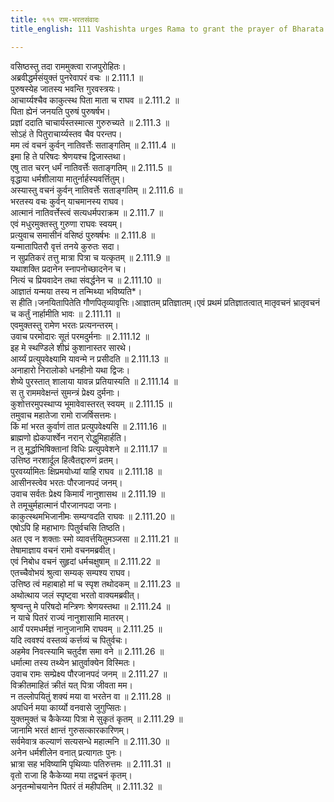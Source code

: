 ```yaml
---
title: १११ राम-भरतसंवादः
title_english: 111 Vashishta urges Rama to grant the prayer of Bharata

---
```

<div class="audioEmbed"  caption="श्रीराम-हरिसीताराममूर्ति-घनपाठिभ्यां वचनम्" src="https://archive.org/download/Ramayana-recitation-Sriram-harisItArAmamUrti-Ghanapaati-v2/Kanda_2/Kanda_2_AYK-111-Rama_Bharatha_Samvadaha.mp3"></div>

वसिष्ठस्तु तदा राममुक्त्वा राजपुरोहितः।  
अब्रवीद्धर्मसंयुक्तं पुनरेवापरं वचः ॥ 2.111.1 ॥   
पुरुषस्येह जातस्य भवन्ति गुरवस्त्रयः।  
आचार्य्यश्चैव काकुत्स्थ पिता माता च राघव ॥ 2.111.2 ॥   
पिता ह्येनं जनयति पुरुषं पुरुषर्षभ।  
प्रज्ञां ददाति चाचार्यस्तस्मात्स गुरुरुच्यते ॥ 2.111.3 ॥   
सोऽहं ते पितुराचार्य्यस्तव चैव परन्तप।  
मम त्वं वचनं कुर्वन् नातिवर्त्तेः सताङ्गतिम् ॥ 2.111.4 ॥   
इमा हि ते परिषदः श्रेणयश्च द्विजास्तथा।  
एषु तात चरन् धर्मं नातिवर्त्तेः सताङ्गतिम् ॥ 2.111.5 ॥   
वृद्धाया धर्मशीलाया मातुर्नार्हस्यवर्त्तितुम्।  
अस्यास्तु वचनं कुर्वन् नातिवर्त्तेः सताङ्गतिम् ॥ 2.111.6 ॥   
भरतस्य वचः कुर्वन् याचमानस्य राघव।  
आत्मानं नातिवर्त्तेस्त्वं सत्यधर्मपराक्रम ॥ 2.111.7 ॥   
एवं मधुरमुक्तस्तु गुरुणा राघवः स्वयम्।  
प्रत्युवाच समासीनं वसिष्ठं पुरुषर्षभः ॥ 2.111.8 ॥   
यन्मातापितरौ वृत्तं तनये कुरुतः सदा।  
न सुप्रतिकरं तत्तु मात्रा पित्रा च यत्कृतम् ॥ 2.111.9 ॥   
यथाशक्ति प्रदानेन स्नापनोच्छादनेन च।  
नित्यं च प्रियवादेन तथा संवर्द्धनेन च ॥ 2.111.10 ॥   
आज्ञातं यन्मया तस्य न तन्मिथ्या भविष्यति\*।  
स हीति।जनयितापितेति गौणपितृव्यावृत्तिः।आज्ञातम् प्रतिज्ञातम्।एवं प्रथमं प्रतिज्ञातत्वात् मातृवचनं भ्रातृवचनं च कर्तुं नार्हामीति भावः ॥ 2.111.11 ॥   
एवमुक्तस्तु रामेण भरतः प्रत्यनन्तरम्।  
उवाच परमोदारः सूतं परमदुर्मनाः ॥ 2.111.12 ॥   
इह मे स्थण्डिले शीघ्रं कुशानास्तर सारथे।  
आर्य्यं प्रत्युपवेक्ष्यामि यावन्मे न प्रसीदति ॥ 2.111.13 ॥   
अनाहारो निरालोको धनहीनो यथा द्विजः।  
शेष्ये पुरस्तात् शालाया यावन्न प्रतियास्यति ॥ 2.111.14 ॥   
स तु राममवेक्षन्तं सुमन्त्रं प्रेक्ष्य दुर्मनाः।  
कुशोत्तरमुपस्थाप्य भूमावेवास्तरत् स्वयम् ॥ 2.111.15 ॥   
तमुवाच महातेजा रामो राजर्षिसत्तमः।  
किं मां भरत कुर्वाणं तात प्रत्युपवेक्ष्यसि ॥ 2.111.16 ॥   
ब्राह्मणो ह्येकपार्श्वेन नरान् रोद्धुमिहार्हति।  
न तु मूर्द्धाभिषिक्तानां विधिः प्रत्युपवेशने ॥ 2.111.17 ॥   
उत्तिष्ठ नरशार्दूल हित्वैतद्दारुणं व्रतम्।  
पुरवर्य्यामितः क्षिप्रमयोध्यां याहि राघव ॥ 2.111.18 ॥   
आसीनस्त्वेव भरतः पौरजानपदं जनम्।  
उवाच सर्वतः प्रेक्ष्य किमार्यं नानुशासथ ॥ 2.111.19 ॥   
ते तमूचुर्महात्मानं पौरजानपदा जनाः।  
काकुत्स्थमभिजानीमः सम्यग्वदति राघवः ॥ 2.111.20 ॥   
एषोऽपि हि महाभागः पितुर्वचसि तिष्ठति।  
अत एव न शक्ताः स्मो व्यावर्त्तयितुमञ्जसा ॥ 2.111.21 ॥   
तेषामाज्ञाय वचनं रामो वचनमब्रवीत्।  
एवं निबोध वचनं सुहृदां धर्मचक्षुषाम् ॥ 2.111.22 ॥   
एतच्चैवोभयं श्रुत्वा सम्यक् सम्पश्य राघव।  
उत्तिष्ठ त्वं महाबाहो मां च स्पृश तथोदकम् ॥ 2.111.23 ॥   
अथोत्थाय जलं स्पृष्ट्वा भरतो वाक्यमब्रवीत्।  
श्रृण्वन्तु मे परिषदो मन्त्रिणः श्रेणयस्तथा ॥ 2.111.24 ॥   
न याचे पितरं राज्यं नानुशासामि मातरम्।  
आर्यं परमधर्मज्ञं नानुजानामि राघवम् ॥ 2.111.25 ॥   
यदि त्ववश्यं वस्तव्यं कर्त्तव्यं च पितुर्वचः।  
अहमेव निवत्स्यामि चतुर्दश समा वने ॥ 2.111.26 ॥   
धर्मात्मा तस्य तथ्येन भ्रातुर्वाक्येन विस्मितः।  
उवाच रामः सम्प्रेक्ष्य पौरजानपदं जनम् ॥ 2.111.27 ॥   
विक्रीतमाहितं क्रीतं यत् पित्रा जीवता मम।  
न तल्लोपयितुं शक्यं मया वा भरतेन वा ॥ 2.111.28 ॥   
अपधिर्न मया कार्य्यो वनवासे जुगुप्सितः।  
युक्तमुक्तं च कैकेय्या पित्रा मे सुकृतं कृतम् ॥ 2.111.29 ॥   
जानामि भरतं क्षान्तं गुरुसत्कारकारिणम्।  
सर्वमेवात्र कल्याणं सत्यसन्धे महात्मनि ॥ 2.111.30 ॥   
अनेन धर्मशीलेन वनात् प्रत्यागतः पुनः।  
भ्रात्रा सह भविष्यामि पृथिव्याः पतिरुत्तमः ॥ 2.111.31 ॥   
वृतो राजा हि कैकेय्या मया तद्वचनं कृतम्।  
अनृतन्मोचयानेन पितरं तं महीपतिम् ॥ 2.111.32 ॥   